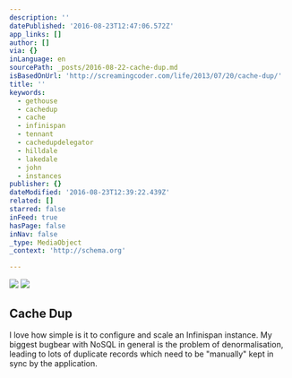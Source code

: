 ```yaml
---
description: ''
datePublished: '2016-08-23T12:47:06.572Z'
app_links: []
author: []
via: {}
inLanguage: en
sourcePath: _posts/2016-08-22-cache-dup.md
isBasedOnUrl: 'http://screamingcoder.com/life/2013/07/20/cache-dup/'
title: ''
keywords:
  - gethouse
  - cachedup
  - cache
  - infinispan
  - tennant
  - cachedupdelegator
  - hilldale
  - lakedale
  - john
  - instances
publisher: {}
dateModified: '2016-08-23T12:39:22.439Z'
related: []
starred: false
inFeed: true
hasPage: false
inNav: false
_type: MediaObject
_context: 'http://schema.org'

---
```

![](https://the-grid-user-content.s3-us-west-2.amazonaws.com/2870233b-6094-4085-b071-d00132b8d3a1.jpg)
![](https://the-grid-user-content.s3-us-west-2.amazonaws.com/c3f1d340-8a87-478f-b274-5fbcd8f64eff.jpg)

<article style=""><h1>Cache Dup</h1><p>I love how simple is it to configure and scale an Infinispan instance. My biggest bugbear with NoSQL in general is the problem of denormalisation, leading to lots of duplicate records which need to be "manually" kept in sync by the application.</p></article>